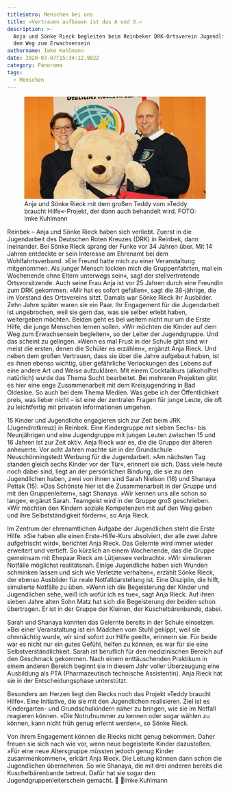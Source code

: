 ```yaml
---
titleintro: Menschen bei uns
title: »Vertrauen aufbauen ist das A und O.«
description: >-
  Anja und Sönke Rieck begleiten beim Reinbeker DRK-Ortsverein Jugendliche auf
  dem Weg zum Erwachsensein
authorname: Imke Kuhlmann
date: 2020-03-07T15:34:12.982Z
category: Panorama
tags:
  - Menschen
---
```

<figure>
  <img src="/static/media/Anja-Soenke-Rieck.jpg">
  <figcaption>
Anja und Sönke Rieck mit dem großen Teddy vom »Teddy braucht Hilfe«-Projekt, der dann auch behandelt wird. FOTO: Imke Kuhlmann
   
  </figcaption>
</figure>



Reinbek – Anja und Sönke Rieck haben sich verliebt. Zuerst in die Jugendarbeit des Deutschen Roten Kreuzes (DRK) in Reinbek, dann ineinander. Bei Sönke Rieck sprang der Funke vor 34 Jahren über. Mit 14 Jahren entdeckte er sein Interesse am Ehrenamt bei dem Wohlfahrtsverband. »Ein Freund hatte mich zu einer Veranstaltung mitgenommen. Als junger Mensch lockten mich die Gruppenfahrten, mal ein Wochenende ohne Eltern unterwegs sein«, sagt der stellvertretende Ortsvorsitzende. Auch seine Frau Anja ist vor 25 Jahren durch eine Freundin zum DRK gekommen. »Mir hat es sofort gefallen«, sagt die 38-jährige, die im Vorstand des Ortsvereins sitzt. Damals war Sönke Rieck ihr Ausbilder. Zehn Jahre später waren sie ein Paar. Ihr Engagement für die Jugendarbeit ist ungebrochen, weil sie gern das, was sie selber erlebt haben, weitergeben möchten. 
Beiden geht es bei weitem nicht nur um die Erste Hilfe, die junge Menschen lernen sollen. »Wir möchten die Kinder auf dem Weg zum Erwachsensein begleiten«, so der Leiter der Jugendgruppe. Und das scheint zu gelingen. »Wenn es mal Frust in der Schule gibt sind wir meist die ersten, denen die Schüler es erzählen«, ergänzt Anja Rieck. Und neben dem großen Vertrauen, dass sie über die Jahre aufgebaut haben, ist es ihnen ebenso wichtig, über gefährliche Verlockungen des Lebens auf eine andere Art und Weise aufzuklären. Mit einem Cocktailkurs (alkoholfrei natürlich) wurde das Thema Sucht bearbeitet. Bei mehreren Projekten gibt es hier eine enge Zusammenarbeit mit dem Kreisjugendring in Bad Oldesloe. So auch bei dem Thema Medien. Was gebe ich der Öffentlichkeit preis, was lieber nicht – ist eine der zentralen Fragen für junge Leute, die oft zu leichtfertig mit privaten Informationen umgehen.


15 Kinder und Jugendliche engagieren sich zur Zeit beim JRK (Jugendrotkreuz) in Reinbek. Eine Kindergruppe mit sieben Sechs- bis Neunjährigen und eine Jugendgruppe mit jungen Leuten zwischen 15 und 16 Jahren ist zur Zeit aktiv. Anja Rieck war es, die die Gruppe der älteren anheuerte. Vor acht Jahren machte sie in der Grundschule Neuschönningstedt Werbung für die Jugendarbeit. »Am nächsten Tag standen gleich sechs Kinder vor der Tür«, erinnert sie sich.  Dass viele heute noch dabei sind, liegt an der persönlichen Bindung, die sie zu den Jugendlichen haben, zwei von ihnen sind Sarah Nielson (16) und Shanaya Pettak (15). »Das Schönste hier ist die Zusammenarbeit in der Gruppe und mit den Gruppenleitern«, sagt Shanaya. »Wir kennen uns alle schon so lange«, ergänzt Sarah. Teamgeist wird in der Gruppe groß geschrieben. »Wir möchten den Kindern soziale Kompetenzen mit auf den Weg geben und ihre Selbstständigkeit fördern«, so Anja Rieck. 


Im Zentrum der ehrenamtlichen Aufgabe der Jugendlichen steht die Erste Hilfe. »Sie haben alle einen Erste-Hilfe-Kurs absolviert, der alle zwei Jahre aufgefrischt wird«, berichtet Anja Rieck. Das Gelernte wird immer wieder erweitert und vertieft. So kürzlich an einem Wochenende, das die Gruppe gemeinsam mit Ehepaar Rieck am Lütjensee verbrachte. »Wir simulieren Notfälle möglichst realitätsnah. Einige Jugendliche haben sich Wunden schminken lassen und sich wie Verletzte verhalten«, erzählt Sönke Rieck, der ebenso Ausbilder für reale Notfalldarstellung ist. Eine Disziplin, die hilft, simulierte Notfälle zu üben. 
»Wenn ich die Begeisterung der Kinder und Jugendlichen sehe, weiß ich wofür ich es tue«, sagt Anja Rieck. Auf ihren sieben Jahre alten Sohn Matz hat sich die Begeisterung der beiden schon übertragen. Er ist in der Gruppe der Kleinen, der Kuschelbärenbande, dabei.

Sarah und Shanaya konnten das Gelernte bereits in der Schule einsetzen. »Bei einer Veranstaltung ist ein Mädchen vom Stuhl gekippt, weil sie ohnmächtig wurde, wir sind sofort zur Hilfe geeilt«, erinnern sie. Für beide war es nicht nur ein gutes Gefühl, helfen zu können, es war für sie eine Selbstverständlichkeit. Sarah ist beruflich für den medizinischen Bereich auf den Geschmack gekommen. Nach einem enttäuschenden Praktikum in einem anderen Bereich beginnt sie in diesem Jahr voller Überzeugung eine Ausbildung als PTA (Pharmazeutisch technische Assistentin). Anja Rieck hat sie in der Entscheidungsphase unterstützt.

Besonders am Herzen liegt den Riecks noch das Projekt »Teddy braucht Hilfe«. Eine Initiative, die sie mit den Jugendlichen realisieren. Ziel ist es Kindergarten- und Grundschulkindern näher zu bringen, wie sie im Notfall reagieren können. »Die Notrufnummer zu kennen oder sogar wählen zu können, kann nicht früh genug erlernt werden«, so Sönke Rieck. 


Von ihrem Engagement können die Riecks nicht genug bekommen. Daher freuen sie sich nach wie vor, wenn neue begeisterte Kinder dazustoßen. »Für eine neue Altersgruppe müssten jedoch genug Kinder zusammenkommen«, erklärt Anja Rieck. Die Leitung können dann schon die Jugendlichen übernehmen. So wie Shanaya, die mit drei anderen bereits die Kuschelbärenbande betreut. Dafür hat sie sogar den Jugendgruppenleiterschein gemacht.
 
Imke Kuhlmann